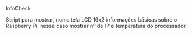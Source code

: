InfoCheck

Script para mostrar, numa tela LCD 16x2 informações básicas sobre o Raspberry Pi, nesse caso mostrar nº de IP e temperatura do processador.
